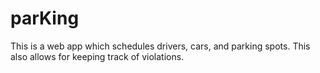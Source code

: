 # parKing
This is a web app which schedules drivers, cars, and parking spots.  This also allows for keeping track of violations.
